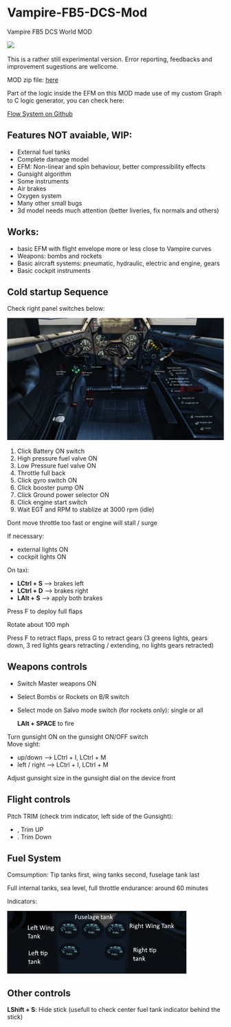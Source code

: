# Vampire-FB5-DCS-Mod
Vampire FB5 DCS World MOD

<img src="https://github.com/tnnovak/Vampire-FB5-DCS-Mod/blob/main/images/montagem.png">

This is a rather still experimental version. Error reporting, feedbacks and improvement sugestions are wellcome.

MOD zip file:
<a href="https://github.com/tnnovak/Vampire-FB5-DCS-Mod/releases/tag/v1.0.0.-alpha">here</a>

Part of the logic inside the EFM on this MOD made use of my custom Graph to C logic generator, you can check here:

<a href="https://github.com/tnnovak/Flow-System">Flow System on Github</a>

## Features NOT avaiable, WIP:

* External fuel tanks
* Complete damage model
* EFM: Non-linear and spin behaviour, better compressibility effects
* Gunsight algorithm
* Some instruments
* Air brakes
* Oxygen system
* Many other small bugs
* 3d model needs much attention (better liveries, fix normals and others)

## Works:

* basic EFM with flight envelope more or less close to Vampire curves
* Weapons: bombs and rockets
* Basic aircraft systems: pneumatic, hydraulic, electric and engine, gears
* Basic cockpit instruments

## Cold startup Sequence

Check right panel switches below:

<img src="https://github.com/tnnovak/Vampire-FB5-DCS-Mod/blob/main/images/cockpit.png"></img>

1. Click Battery ON switch
2. High pressure fuel valve ON
3. Low Pressure fuel valve ON
4. Throttle full back
5. Click gyro switch ON
6. Click booster pump ON
7. Click Ground power selector ON
8. Click engine start switch
9. Wait EGT and RPM to stablize at 3000 rpm (idle)

Dont move throttle too fast or engine will stall /  surge

If necessary: <br>
* external lights ON
* cockpit lights ON

On taxi: <br>
* <b>LCtrl + S</b> --> brakes left
* <b>LCtrl + D</b> --> brakes right
* <b>LAlt +  S</b> --> apply both brakes

Press F to deploy full flaps

Rotate about 100 mph

Press F to retract flaps, press G to retract gears (3 greens lights, gears down, 3 red lights gears retracting / extending, no lights gears retracted)

## Weapons controls

* Switch Master weapons ON
* Select Bombs or Rockets on B/R switch
* Select mode on Salvo mode switch (for rockets only): single or all

  <b>LAlt + SPACE</b> to fire

Turn gunsight ON on the gunsight ON/OFF switch<br>
Move sight:<br> 
* up/down --> LCtrl + I, LCtrl + M
* left / right --> LCtrl + I, LCtrl + M

Adjust gunsight size in the gunsight dial on the device front

## Flight controls

Pitch TRIM (check trim indicator, left side of the Gunsight):  
* , Trim UP
* . Trim Down

## Fuel System

Comsumption: Tip tanks first, wing tanks second, fuselage tank last

Full internal tanks, sea level, full throttle endurance: around 60 minutes

Indicators: 

<img src="https://github.com/tnnovak/Vampire-FB5-DCS-Mod/blob/main/images/fuel-indicators.png">

## Other controls

<b>LShift + S</b>: Hide stick (usefull to check center fuel tank indicator behind the stick)

